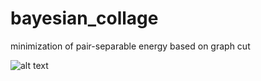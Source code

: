 # bayesian_collage
minimization of pair-separable energy based on graph cut 

![alt text](https://github.com/eugenbobrov/bayesian_collage/blob/master/data/my.png)
